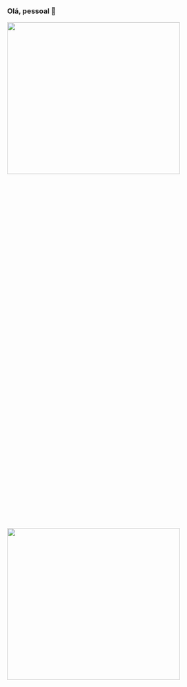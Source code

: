 ### Olá, pessoal 👋

<div style="display: flex align-items: center justify-content: center">
<a align="center" href="https://github.com/anuraghazra/github-readme-stats">
  <img align="center" height=30% width=400 src="https://github-readme-stats.vercel.app/api?username=evertonpsantos&show_icons=true&theme=vision-friendly-dark" />
</a>
<a align="center" href="https://github.com/anuraghazra/convoychat">
  <img align="center" height=30% width=400 src="https://github-readme-stats.vercel.app/api/top-langs/?username=evertonpsantos&layout=compact&theme=vision-friendly-dark" />
</a>
</div>
